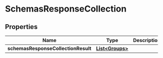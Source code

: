 # SchemasResponseCollection

## Properties
Name | Type | Description | Notes
------------ | ------------- | ------------- | -------------
**schemasResponseCollectionResult** | [**List&lt;Groups&gt;**](Groups.md) |  |  [optional]
